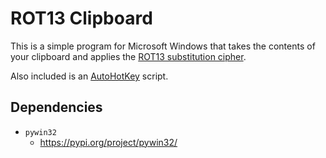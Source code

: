 # ROT13 Clipboard

This is a simple program for Microsoft Windows that takes the contents of your clipboard and applies the 
[ROT13 substitution cipher](https://en.wikipedia.org/wiki/ROT13).

Also included is an [AutoHotKey](https://www.autohotkey.com/) script.

## Dependencies

* `pywin32`
  * https://pypi.org/project/pywin32/